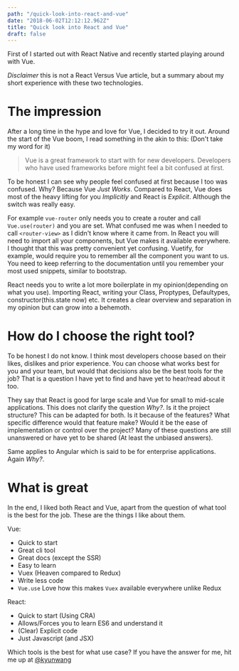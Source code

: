 ```yaml
---
path: "/quick-look-into-react-and-vue"
date: "2018-06-02T12:12:12.962Z"
title: "Quick look into React and Vue"
draft: false
---
```


First of I started out with React Native and recently started playing around with Vue.

*Disclaimer* this is not a React Versus Vue article, but a summary about my short experience with these two technologies.

# The impression

After a long time in the hype and love for Vue, I decided to try it out. Around the start of the Vue boom, I read something in the akin to this: (Don't take my word for it)
> Vue is a great framework to start with for new developers. Developers who have used frameworks before might feel a bit confused at first.

To be honest I can see why people feel confused at first because I too was confused. Why? Because Vue *Just Works*. Compared to React, Vue does most of the heavy lifting for you *Implicitly* and React is *Explicit*. Although the switch was really easy.

For example `vue-router` only needs you to create a router and call `Vue.use(router)` and you are set. What confused me was when I needed to call `<router-view>` as I didn't know where it came from. In React you will need to import all your components, but Vue makes it available everywhere. I thought that this was pretty convenient yet confusing. Vuetify, for example, would require you to remember all the component you want to us. You need to keep referring to the documentation until you remember your most used snippets, similar to bootstrap.

React needs you to write a lot more boilerplate in my opinion(depending on what you use). Importing React, writing your Class, Proptypes, Defaultypes, constructor(this.state now) etc. It creates a clear overview and separation in my opinion but can grow into a behemoth.

# How do I choose the right tool?

To be honest I do not know. I think most developers choose based on their likes, dislikes and prior experience. You can choose what works best for you and your team, but would that decisions also be the best tools for the job? That is a question I have yet to find and have yet to hear/read about it too.

They say that React is good for large scale and Vue for small to mid-scale applications. This does not clarify the question *Why?*. Is it the project structure? This can be adapted for both. Is it because of the features? What specific difference would that feature make? Would it be the ease of implementation or control over the project? Many of these questions are still unanswered or have yet to be shared (At least the unbiased answers).

Same applies to Angular which is said to be for enterprise applications. Again *Why?*.

# What is great

In the end, I liked both React and Vue, apart from the question of what tool is the best for the job. These are the things I like about them.

Vue:
- Quick to start
- Great cli tool
- Great docs (except the SSR)
- Easy to learn
- Vuex (Heaven compared to Redux)
- Write less code
- `Vue.use` Love how this makes `Vuex` available everywhere unlike Redux

React:
- Quick to start (Using CRA)
- Allows/Forces you to learn ES6 and understand it
- (Clear) Explicit code
- Just Javascript (and JSX)

Which tools is the best for what use case? If you have the answer for me, hit me up at [@kyunwang][twitter]

[twitter]: https://twitter.com/kyunwang